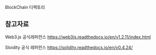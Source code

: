 BlockChain 디렉토리

## 참고자료 
Web3.js 공식레퍼런스
https://web3js.readthedocs.io/en/v1.2.11/index.html

Sloidity 공식 레퍼런스
https://solidity.readthedocs.io/en/v0.4.24/